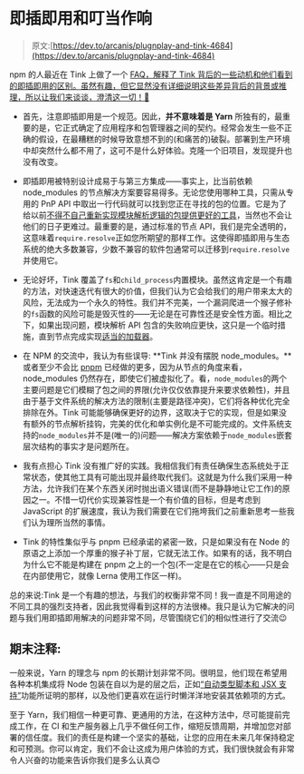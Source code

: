 # 即插即用和叮当作响

> 原文:[https://dev.to/arcanis/plugnplay-and-tink-4684](https://dev.to/arcanis/plugnplay-and-tink-4684)

npm 的人最近在 Tink 上做了一个 [FAQ，解释了 Tink 背后的一些动机和他们看到的即插即用的区别。虽然有趣，但它显然没有详细说明这些差异背后的背景或推理，所以让我们来谈谈，澄清这一切！🔬](https://npm.community/t/tink-faq-what-is-this-thing-even/3191)

*   首先，注意即插即用是一个规范。因此，**并不意味着是 Yarn** 所独有的，最重要的是，它正式确定了应用程序和包管理器之间的契约。经常会发生一些不正确的假设，在最糟糕的时候导致意想不到的(和痛苦的)破裂。部署到生产环境中却突然什么都不用了，这可不是什么好体验。克隆一个旧项目，发现提升也没有改变。

*   即插即用被特别设计成易于与第三方集成——事实上，比当前依赖 node_modules 的节点解决方案要容易得多。无论您使用哪种工具，只需从专用的 PnP API 中取出一行代码就可以找到您正在寻找的包的位置。它是为了给以前[不得不自己重新实现模块解析逻辑的包提供更好的工具](https://yarnpkg.com/en/packages?q=require%20resolve&p=1)，当然也不会让他们的日子更难过。最重要的是，通过标准的节点 API，我们是完全透明的，这意味着`require.resolve`正如您所期望的那样工作。这使得即插即用与生态系统的绝大多数兼容，少数不兼容的软件包通常可以迁移到`require.resolve`并使用它。

*   无论好坏，Tink 覆盖了`fs`和`child_process`内置模块。虽然这肯定是一个有趣的方法，对快速迭代有很大的价值，但我们认为它会给我们的用户带来太大的风险，无法成为一个永久的特性。我们并不完美，一个漏洞爬进一个猴子修补的`fs`函数的风险可能是毁灭性的——无论是在可靠性还是安全性方面。相比之下，如果出现问题，模块解析 API 包含的失败响应更快，这只是一个临时措施，直到节点完成实现[适当的加载器](https://github.com/nodejs/modules/issues/82)。

*   在 NPM 的交流中，我认为有些误导: **Tink 并没有摆脱 node_modules。**或者至少不会比 [pnpm](https://pnpm.js.org/) 已经做的更多，因为从节点的角度来看，node_modules 仍然存在，即使它们被虚拟化了。看，`node_modules`的两个主要问题是它们模糊了包之间的界限(允许仅仅依靠提升来要求依赖性)，并且由于基于文件系统的解决方法的限制(主要是路径冲突)，它们将各种优化完全排除在外。Tink 可能能够确保更好的边界，这取决于它的实现，但是如果没有额外的节点解析挂钩，完美的优化和单实例化是不可能完成的。文件系统支持的`node_modules`并不是(唯一的)问题——解决方案依赖于`node_modules`嵌套层次结构的事实才是问题所在。

*   我有点担心 Tink 没有推广好的实践。我相信我们有责任确保生态系统处于正常状态，使其他工具有可能出现并最终取代我们。这就是为什么我们采用一种方法，允许我们在某个东西关闭时抛出语义错误(而不是静静地让它工作)的原因之一。不惜一切代价实现兼容性是一个有价值的目标，但是考虑到 JavaScript 的扩展速度，我认为我们需要在它们拖垮我们之前重新思考一些我们认为理所当然的事情。

*   Tink 的特性集似乎与 pnpm 已经承诺的紧密一致，只是如果没有在 Node 的原语之上添加一个厚重的猴子补丁层，它就无法工作。如果有的话，我不明白为什么它不能是构建在 pnpm 之上的一个包(不一定是在它的核心——只是会在内部使用它，就像 Lerna 使用工作区一样)。

总的来说:Tink 是一个有趣的想法，与我们的权衡非常不同！我一直是不同用途的不同工具的强烈支持者，因此我觉得看到这样的方法很棒。我只是认为它解决的问题与我们用即插即用解决的问题非常不同，尽管围绕它们的相似性进行了交流😉

## [](#final-notes)期末注释:

一般来说，Yarn 的理念与 npm 的长期计划非常不同。很明显，他们现在希望用各种本机集成将 Node 包装在自以为是的层之后，正如[“自动类型脚本和 JSX 支持”](https://twitter.com/maybekatz/status/1059645898190286850)功能所证明的那样，以及他们更喜欢在运行时懒洋洋地安装其依赖项的方式。

至于 Yarn，我们相信一种更可靠、更通用的方法，在这种方法中，尽可能提前完成工作，在 CI 和生产服务器上几乎不做任何工作，缩短反馈周期，并增加您对部署的信任度。我们的责任是构建一个坚实的基础，让您的应用在未来几年保持稳定和可预测。你可以肯定，我们不会让这成为用户体验的方式，我们很快就会有非常令人兴奋的功能来告诉你我们是多么认真😊